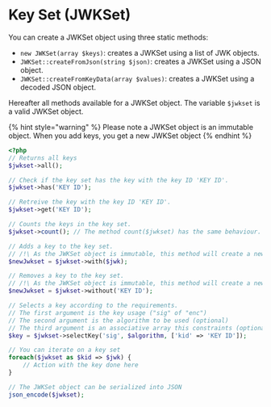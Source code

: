 # Key Set (JWKSet)

You can create a JWKSet object using three static methods:

* `new JWKSet(array $keys)`: creates a JWKSet using a list of JWK objects.
* `JWKSet::createFromJson(string $json)`: creates a JWKSet using a JSON object.
* `JWKSet::createFromKeyData(array $values)`: creates a JWKSet using a decoded JSON object.

Hereafter all methods available for a JWKSet object. The variable `$jwkset` is a valid JWKSet object.

{% hint style="warning" %}
Please note a JWKSet object is an immutable object. When you add keys, you get a new JWKSet object
{% endhint %}

```php
<?php
// Returns all keys
$jwkset->all();

// Check if the key set has the key with the key ID 'KEY ID'.
$jwkset->has('KEY ID');

// Retreive the key with the key ID 'KEY ID'.
$jwkset->get('KEY ID');

// Counts the keys in the key set.
$jwkset->count(); // The method count($jwkset) has the same behaviour.

// Adds a key to the key set.
// /!\ As the JWKSet object is immutable, this method will create a new key set. The previous key set is unchanged.
$newJwkset = $jwkset->with($jwk);

// Removes a key to the key set.
// /!\ As the JWKSet object is immutable, this method will create a new key set. The previous key set is unchanged.
$newJwkset = $jwkset->without('KEY ID');

// Selects a key according to the requirements.
// The first argument is the key usage ("sig" of "enc")
// The second argument is the algorithm to be used (optional)
// The third argument is an associative array this constraints (optional)
$key = $jwkset->selectKey('sig', $algorithm, ['kid' => 'KEY ID']);

// You can iterate on a key set
foreach($jwkset as $kid => $jwk) {
    // Action with the key done here
}

// The JWKSet object can be serialized into JSON
json_encode($jwkset);
```

